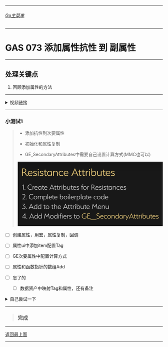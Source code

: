 ___________________________________________________________________________________________
###### [Go主菜单](../MainMenu.md)
___________________________________________________________________________________________

# GAS 073 添加属性抗性 到 副属性

___________________________________________________________________________________________

## 处理关键点

1. 回顾添加属性的方法


___________________________________________________________________________________________

<details>
<summary>视频链接</summary>

[12. Resistance Attributes_哔哩哔哩_bilibili](https://www.bilibili.com/video/BV1JD421E7yC?p=158&vd_source=9e1e64122d802b4f7ab37bd325a89e6c)

------

</details>

___________________________________________________________________________________________

### 小测试1

>- 添加抗性到次要属性
>
>- 初始化和属性复制
>
>- GE_SecondaryAttributes中需要自己设置计算方式(MMC也可以)
>
>  ![img](https://github.com/liyunlong618/LiYunLongKnowledgeLibrary/blob/main/UECPP/Models/GAS/GAS_2_Aura/DetailContent/Image/GAS_073/9.png?raw=true)



- [ ] 创建属性，用宏，属性复制，回调

- [ ] 属性ui中添加item配置Tag

- [ ] GE次要属性中配置计算方式

- [ ] 属性和函数指针的数组Add

- [ ] 忘了的
  - [ ] 数据资产中映射Tag和属性，还有备注

<details>
<summary>自己尝试一下</summary>

>![](https://github.com/liyunlong618/LiYunLongKnowledgeLibrary/blob/main/UECPP/Models/GAS/GAS_2_Aura/DetailContent/Image/GAS_073/1.png?raw=true)
>![](https://github.com/liyunlong618/LiYunLongKnowledgeLibrary/blob/main/UECPP/Models/GAS/GAS_2_Aura/DetailContent/Image/GAS_073/2.png?raw=true)
>![](https://github.com/liyunlong618/LiYunLongKnowledgeLibrary/blob/main/UECPP/Models/GAS/GAS_2_Aura/DetailContent/Image/GAS_073/3.png?raw=true)
>![](https://github.com/liyunlong618/LiYunLongKnowledgeLibrary/blob/main/UECPP/Models/GAS/GAS_2_Aura/DetailContent/Image/GAS_073/7.png?raw=true)
>![](https://github.com/liyunlong618/LiYunLongKnowledgeLibrary/blob/main/UECPP/Models/GAS/GAS_2_Aura/DetailContent/Image/GAS_073/8.png?raw=true)
>![](https://github.com/liyunlong618/LiYunLongKnowledgeLibrary/blob/main/UECPP/Models/GAS/GAS_2_Aura/DetailContent/Image/GAS_073/4.png?raw=true)
>![](https://github.com/liyunlong618/LiYunLongKnowledgeLibrary/blob/main/UECPP/Models/GAS/GAS_2_Aura/DetailContent/Image/GAS_073/5.png?raw=true)
>![](https://github.com/liyunlong618/LiYunLongKnowledgeLibrary/blob/main/UECPP/Models/GAS/GAS_2_Aura/DetailContent/Image/GAS_073/6.png?raw=true)

------

</details>

------

>### 完成


___________________________________________________________________________________________

[返回最上面](#Go主菜单)

___________________________________________________________________________________________
